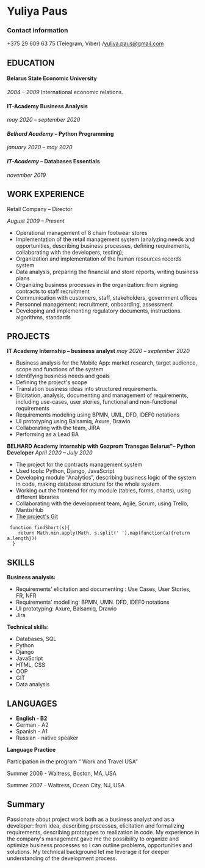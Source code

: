 # **Yuliya Paus**

### **Contact information**
+375 29 609 63 75 (Telegram, Viber)
/yuliya.paus@gmail.com

## **EDUCATION**

#### **Belarus State Economic University** 
*2004 –  2009*
International economic relations.
#### **IT-Academy**          Business Analysis
*may 2020 – september 2020*
#### *Belhard Academy* – Python Programming
*january  2020 – may 2020*
#### *IT-Academy* – Databases Essentials
*november 2019*

## **WORK EXPERIENCE**

Retail Company – Director

*August 2009 – Present*

* Operational management of 8 chain footwear stores
* Implementation of the retail management system (analyzing needs and opportunities, describing business processes, defining requirements, collaborating with the developers, testing);
* Organization and implementation of the human resources records system
* Data analysis, preparing the financial and store reports, writing business plans 
* Organizing business processes in the organization: from signing contracts to staff recruitment
* Communication with customers, staff, stakeholders, government offices 
* Personnel management: recruitment, onboarding,  assessment
* Developing and implementing regulatory documents, instructions. algorithms, standards 


## **PROJECTS**

**IT Academy Internship – business analyst**
*may 2020 – september 2020*
* Business analysis for the Mobile App: market research, target audience, scope and functions of the system 
* Identifying business needs and goals 
* Defining the project's scope
* Translation business ideas into structured requirements.
* Elicitation, analysis, documenting and management of requirements, including use-cases, user stories, functional and non-functional requirements
* Requirements modeling using BPMN, UML, DFD, IDEF0 notations
* UI prototyping using Balsamiq, Axure, Drawio
* Collaborating with the team, JIRA 
* Performing as a Lead BA

**BELHARD Academy internship with Gazprom Transgas Belarus"– Python Developer**
*April 2020 – July 2020*
* The project for the contracts management system 
* Used tools: Python, Django, JavaScript
* Developing module “Analytics”, describing business logic of the system in code, making database structure for the whole system. 
* Working out the frontend for my module (tables, forms, charts), using different libraries 
* Collaborating with the development team, Agile, Scrum, using Trello, MantisHub 
* [The project's Git](https://github.com/yuliyapaus/GAZ)

```
 function findShort(s){
    return Math.min.apply(Math, s.split(' ').map(function(a){return a.length}))
  } 
  ```


## **SKILLS**
**Business analysis:**
- Requirements’ elicitation and documenting : Use Cases, User Stories, FR, NFR
- Requirements’ modelling: BPMN, UMN. DFD, IDEF0 notations
- UI prototyping: Axure, Balsamiq, Drawio
- Jira

**Technical skills:**
- Databases, SQL
- Python
- Django
- JavaScript
- HTML, CSS
- OOP
- GIT
- Data analysis

## **LANGUAGES**

* **English - B2**
* German - А2
* Spanish - А1
* Russian - native speaker 

**Language Practice**

Participation in the program “ Work and Travel USA”

Summer 2006 - Waitress, Boston, MA, USA

Summer 2007 - Waitress, Ocean City, NJ, USA

## **Summary**
Passionate about project work both as a business analyst and as a developer: from idea, describing processes, elicitation and formalizing requirements, describing prototypes to realization in code. My experience in the company's management gave me the possibility to organize and optimize business processes so I can outline problems, opportunities and solutions. My technical background let me leverage it for deeper understanding of the development process. 
